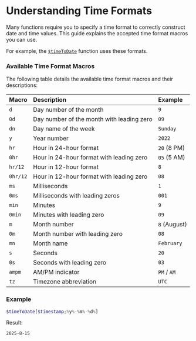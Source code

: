 # Understanding Time Formats

Many functions require you to specify a time format to correctly construct date and time values. This guide explains the accepted time format macros you can use.

For example, the [`$timeToDate`](../Date/timeToDate.md) function uses these formats.

### Available Time Format Macros

The following table details the available time format macros and their descriptions:

| Macro   | Description                                       | Example     |
| :------- | :------------------------------------------------ | :---------- |
| `d`     | Day number of the month                           | `9`         |
| `0d`    | Day number of the month with leading zero        | `09`        |
| `dn`    | Day name of the week                              | `Sunday`    |
| `y`     | Year number                                      | `2022`      |
| `hr`    | Hour in 24-hour format                             | `20` (8 PM) |
| `0hr`   | Hour in 24-hour format with leading zero          | `05` (5 AM) |
| `hr/12` | Hour in 12-hour format                             | `8`         |
| `0hr/12`| Hour in 12-hour format with leading zero          | `08`         |
| `ms`    | Milliseconds                                       | `1`         |
| `0ms`   | Milliseconds with leading zeros                   | `001`       |
| `min`   | Minutes                                            | `9`         |
| `0min`  | Minutes with leading zero                          | `09`        |
| `m`     | Month number                                       | `8` (August)|
| `0m`    | Month number with leading zero                     | `08`        |
| `mn`    | Month name                                         | `February`  |
| `s`     | Seconds                                            | `20`        |
| `0s`    | Seconds with leading zero                          | `03`        |
| `ampm`  | AM/PM indicator                                   | `PM` / `AM` |
| `tz`    | Timezone abbreviation                             | `UTC`       |

### Example
```php
$timeToDate[$timestamp;%y%-%m%-%d%]
```
Result:
```
2025-8-15
```